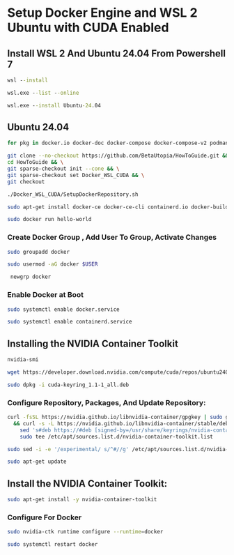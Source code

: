 # Setup Docker Engine and WSL 2 Ubuntu with CUDA Enabled

## Install WSL 2 And Ubuntu 24.04 From Powershell 7

```bat
wsl --install
```

```bat
wsl.exe --list --online
```

```bat
wsl.exe --install Ubuntu-24.04
```

## Ubuntu 24.04

```bash
for pkg in docker.io docker-doc docker-compose docker-compose-v2 podman-docker containerd runc; do sudo apt-get remove $pkg; done
```

```bash
git clone --no-checkout https://github.com/BetaUtopia/HowToGuide.git && \
cd HowToGuide && \
git sparse-checkout init --cone && \
git sparse-checkout set Docker_WSL_CUDA && \
git checkout
```

```bash
./Docker_WSL_CUDA/SetupDockerRepository.sh
```

```bash
sudo apt-get install docker-ce docker-ce-cli containerd.io docker-buildx-plugin docker-compose-plugin
```

```bash
sudo docker run hello-world
```

### Create Docker Group , Add User To Group, Activate Changes
```bash
sudo groupadd docker
```

```bash
sudo usermod -aG docker $USER
```

```bash
 newgrp docker
```

### Enable Docker at Boot
```bash
sudo systemctl enable docker.service
```

```bash
sudo systemctl enable containerd.service
```

## Installing the NVIDIA Container Toolkit

```bash
nvidia-smi
```

```bash
wget https://developer.download.nvidia.com/compute/cuda/repos/ubuntu2404/x86_64/cuda-keyring_1.1-1_all.deb
```

```bash
sudo dpkg -i cuda-keyring_1.1-1_all.deb
```

### Configure Repository, Packages, And Update Repository:

```bash
curl -fsSL https://nvidia.github.io/libnvidia-container/gpgkey | sudo gpg --dearmor -o /usr/share/keyrings/nvidia-container-toolkit-keyring.gpg \
  && curl -s -L https://nvidia.github.io/libnvidia-container/stable/deb/nvidia-container-toolkit.list | \
    sed 's#deb https://#deb [signed-by=/usr/share/keyrings/nvidia-container-toolkit-keyring.gpg] https://#g' | \
    sudo tee /etc/apt/sources.list.d/nvidia-container-toolkit.list
```

```bash
sudo sed -i -e '/experimental/ s/^#//g' /etc/apt/sources.list.d/nvidia-container-toolkit.list
```

```bash
sudo apt-get update
```

## Install the NVIDIA Container Toolkit:

```bash
sudo apt-get install -y nvidia-container-toolkit
```

### Configure For Docker
```bash
sudo nvidia-ctk runtime configure --runtime=docker
```
```bash
sudo systemctl restart docker
```
